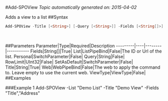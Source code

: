 #Add-SPOView
*Topic automatically generated on: 2015-04-02*

Adds a view to a list
##Syntax
```powershell
Add-SPOView -Title [<String>] [-Query [<String>]] -Fields [<String[]>] [-ViewType [<ViewType>]] [-RowLimit [<UInt32>]] [-Personal [<SwitchParameter>]] [-SetAsDefault [<SwitchParameter>]] [-Web [<WebPipeBind>]] [-List [<ListPipeBind>]]
```
&nbsp;

##Parameters
Parameter|Type|Required|Description
---------|----|--------|-----------
Fields|String[]|True|
List|ListPipeBind|False|The ID or Url of the list.
Personal|SwitchParameter|False|
Query|String|False|
RowLimit|UInt32|False|
SetAsDefault|SwitchParameter|False|
Title|String|True|
Web|WebPipeBind|False|The web to apply the command to. Leave empty to use the current web.
ViewType|ViewType|False|
##Examples

###Example 1
    Add-SPOView -List "Demo List" -Title "Demo View" -Fields "Title","Address"

